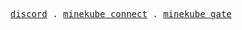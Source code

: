 <p align="center">
  <samp>
    <a href="https://minekube.com/discord">discord</a> .
    <a href="https://connect.minekube.com">minekube connect</a> .
    <a href="https://gate">minekube gate</a>
  </samp>
</p>
